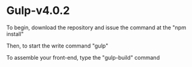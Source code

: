 # Gulp-v4.0.2

To begin, download the repository and issue the command at the 
"npm install"

Then, to start the write command "gulp"

To assemble your front-end, type the "gulp-build" command
